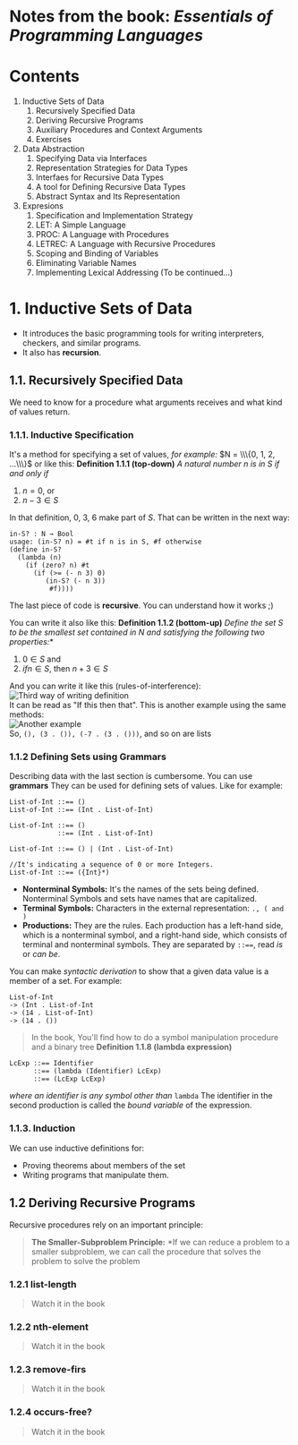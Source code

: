 # Notes from the book: *Essentials of Programming Languages*

# Contents
1. Inductive Sets of Data
    1. Recursively Specified Data
    2. Deriving Recursive Programs
    3. Auxiliary Procedures and Context Arguments
    4. Exercises
2. Data Abstraction
    1. Specifying Data via Interfaces
    2. Representation Strategies for Data Types
    3. Interfaes for Recursive Data Types
    4. A tool for Defining Recursive Data Types
    5. Abstract Syntax and Its Representation
3. Expresions
    1. Specification and Implementation Strategy
    2. LET: A Simple Language
    3. PROC: A Language with Procedures
    4. LETREC: A Language with Recursive Procedures
    5. Scoping and Binding of Variables
    6. Eliminating Variable Names
    7. Implementing Lexical Addressing
(To be continued...)

# 1. Inductive Sets of Data
- It introduces the basic programming tools for writing interpreters, checkers, and similar programs.
- It also has **recursion**.

## 1.1. Recursively Specified Data
We need to know for a procedure what arguments receives and what kind of values return.

### 1.1.1. Inductive Specification
It's a method for specifying a set of values, *for example:* $N = \\\{0, 1, 2, ...\\\}$ or like this:
**Definition 1.1.1 (top-down)** *A natural number n is in S if and only if*
1. $n = 0$, or
2. $n - 3 ∈ S$

In that definition, 0, 3, 6 make part of $S$. That can be written in the next way:
```
in-S? : N → Bool
usage: (in-S? n) = #t if n is in S, #f otherwise
(define in-S?
  (lambda (n)
    (if (zero? n) #t
      (if (>= (- n 3) 0)
         (in-S? (- n 3))
          #f))))
```
The last piece of code is **recursive**. You can understand how it works ;)

You can write it also like this:
**Definition 1.1.2 (bottom-up)** *Define the set S to be the smallest set contained in N and satisfying the following two properties:**
1. $0 ∈ S$ and
2. $if n ∈ S$, then $n+3 ∈S$

And you can write it like this (rules-of-interference):  
![Third way of writing definition](https://user-images.githubusercontent.com/83418390/225482398-6d4af9c6-7f6a-4300-a8fa-54b2eeec5d9f.png)  
It can be read as "If this then that".
This is another example using the same methods:  
![Another example](https://user-images.githubusercontent.com/83418390/225483035-0e87da42-8d24-423d-a71d-b32c542b3897.png)  
So, `(), (3 . ()), (-7 . (3 . ()))`, and so on are lists

### 1.1.2 Defining Sets using Grammars
Describing data with the last section is cumbersome. You can use **grammars** They can be used for defining sets of values. Like for example:
```
List-of-Int ::== ()
List-of-Int ::== (Int . List-of-Int)
```
```
List-of-Int ::== ()
            ::== (Int . List-of-Int)
```
```
List-of-Int ::== () | (Int . List-of-Int)
```
```
//It's indicating a sequence of 0 or more Integers.
List-of-Int ::== ({Int}*)
```
- **Nonterminal Symbols:** It's the names of the sets being defined. Nonterminal Symbols and sets have names that are capitalized.
- **Terminal Symbols:** Characters in the external representation: `., ( and )`
- **Productions:** They are the rules. Each production has a left-hand side, which is a nonterminal symbol, and a right-hand side, which consists of terminal and nonterminal symbols. They are separated by `::==`, read *is* or *can be*.

You can make *syntactic derivation* to show that a given data value is a member of a set. For example:
```
List-of-Int
-> (Int . List-of-Int
-> (14 . List-of-Int)
-> (14 . ())
```

> In the book, You'll find how to do a symbol manipulation procedure and a binary tree
**Definition 1.1.8 (lambda expression)**
```
LcExp ::== Identifier
      ::== (lambda (Identifier) LcExp)
      ::== (LcExp LcExp)
```
*where an identifier is any symbol other than* `lambda`
The identifier in the second production is called the *bound variable* of the expression.

### 1.1.3. Induction
We can use inductive definitions for:
- Proving theorems about members of the set
- Writing programs that manipulate them.

## 1.2 Deriving Recursive Programs
Recursive procedures rely on an important principle:
> **The Smaller-Subproblem Principle:** *If we can reduce a problem to a smaller subproblem, we can call the procedure that solves the problem to solve the problem

### 1.2.1 list-length
> Watch it in the book

### 1.2.2 nth-element
> Watch it in the book

### 1.2.3 remove-firs
> Watch it in the book

### 1.2.4 occurs-free?
> Watch it in the book
